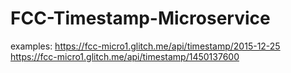 # FCC-Timestamp-Microservice

examples:
https://fcc-micro1.glitch.me/api/timestamp/2015-12-25
https://fcc-micro1.glitch.me/api/timestamp/1450137600
